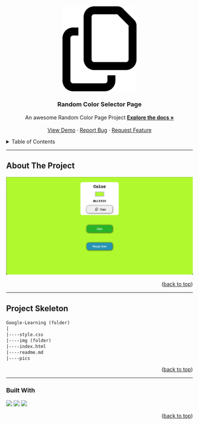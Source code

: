 <a name="readme-top"></a>

 
<!-- PROJECT LOGO -->
<br />
<div align="center">
  <a href="https://github.com/ibrsec/random_color/">
    <img src="./copy-regular.svg" alt="Logo" width="200" >
  </a>

  <h3 align="center">Random Color Selector Page</h3>

  <p align="center">
    An awesome Random Color Page Project
    <a href="https://github.com/ibrsec/random_color"><strong>Explore the docs »</strong></a>
    <br />
    <br />
    <a href="https://random-color-ruby.vercel.app/">View Demo</a>
    ·
    <a href="https://github.com/ibrsec/random_color/issues">Report Bug</a>
    ·
    <a href="https://github.com/ibrsec/random_color/issues">Request Feature</a>
  </p>
</div>



<!-- TABLE OF CONTENTS -->
<details>
  <summary>Table of Contents</summary>
  <ol>
    <li><a href="#about-the-project">About The Project</a></li>
     <!-- <li><a href="#figma">Figma</a></li> -->
     <li><a href="#project-skeleton">Project Skeleton</a></li>
     <li><a href="#built-with">Built With</a></li>
    <!-- <li>
      <a href="#getting-started">Getting Started</a>
      <ul>
        <li><a href="#prerequisites">Prerequisites</a></li>
        <li><a href="#installation">Installation</a></li>
      </ul>
    </li>
    <li><a href="#usage">Usage</a></li>
    <li><a href="#roadmap">Roadmap</a></li>
    <li><a href="#contributing">Contributing</a></li>
    <li><a href="#license">License</a></li>
    <li><a href="#contact">Contact</a></li>
    <li><a href="#acknowledgments">Acknowledgments</a></li> -->

    
  </ol>
</details>





---

<!-- ABOUT THE PROJECT -->
## About The Project

[![random_color](./project.png)](https://random-color-ruby.vercel.app/)




<p align="right">(<a href="#readme-top">back to top</a>)</p>

<!-- 
---

## Figma 

<a href="https://www.figma.com/file/ePyCHKsx2ODB32uLgyUEEd/bootstrap-home-page?type=design&node-id=0%3A1&mode=design&t=edDzadCB9Ev5FS1a-1">Figma Link</a>  

  <p align="right">(<a href="#readme-top">back to top</a>)</p> -->




---

## Project Skeleton 

```
Google-Learning (folder)
|
|----style.css       
|----img (folder)           
|----index.html
|----readme.md
|----pics
```

<p align="right">(<a href="#readme-top">back to top</a>)</p>

---

### Built With

 
<!-- https://dev.to/envoy_/150-badges-for-github-pnk  search skills-->

 <img src="https://img.shields.io/badge/HTML-239120?style=for-the-badge&logo=html5&logoColor=white">
 <img src="https://img.shields.io/badge/CSS-239120?&style=for-the-badge&logo=css3&logoColor=white&color=red"> 
 <img src="https://img.shields.io/badge/JavaScript-F7DF1E?style=for-the-badge&logo=javascript&logoColor=black"> 
 <!-- <img src="https://img.shields.io/badge/Bootstrap-563D7C?style=for-the-badge&logo=bootstrap&logoColor=white">  -->
 




<p align="right">(<a href="#readme-top">back to top</a>)</p>




